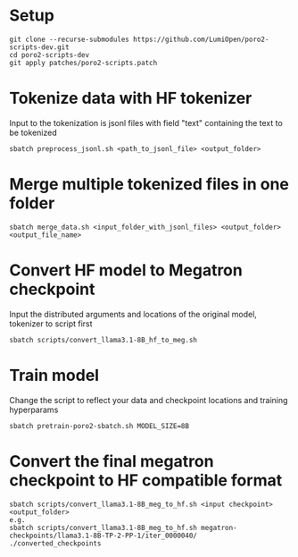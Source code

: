 # Setup
```
git clone --recurse-submodules https://github.com/LumiOpen/poro2-scripts-dev.git
cd poro2-scripts-dev
git apply patches/poro2-scripts.patch
```
# Tokenize data with HF tokenizer
Input to the tokenization is jsonl files with field "text" containing the text to be tokenized
```
sbatch preprocess_jsonl.sh <path_to_jsonl_file> <output_folder>
```
# Merge multiple tokenized files in one folder
```
sbatch merge_data.sh <input_folder_with_jsonl_files> <output_folder> <output_file_name>
```

# Convert HF model to Megatron checkpoint
Input the distributed arguments and locations of the original model, tokenizer to script first
```
sbatch scripts/convert_llama3.1-8B_hf_to_meg.sh 
```

# Train model
Change the script to reflect your data and checkpoint locations and training hyperparams
```
sbatch pretrain-poro2-sbatch.sh MODEL_SIZE=8B
```

# Convert the final megatron checkpoint to HF compatible format
```
sbatch scripts/convert_llama3.1-8B_meg_to_hf.sh <input checkpoint> <output_folder>
e.g.
sbatch scripts/convert_llama3.1-8B_meg_to_hf.sh megatron-checkpoints/llama3.1-8B-TP-2-PP-1/iter_0000040/ ./converted_checkpoints
```
